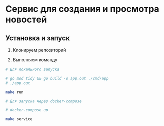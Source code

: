 # Сервис для создания и просмотра новостей

## Установка и запуск

1. Клонируем репозиторий

2. Выполняем команду

```sh
# Для локального запуска

# go mod tidy && go build -o app.out ./cmd/app
# ./app.out

make run
```

```sh
# Для запуска через docker-compose

# docker-compose up

make service
```